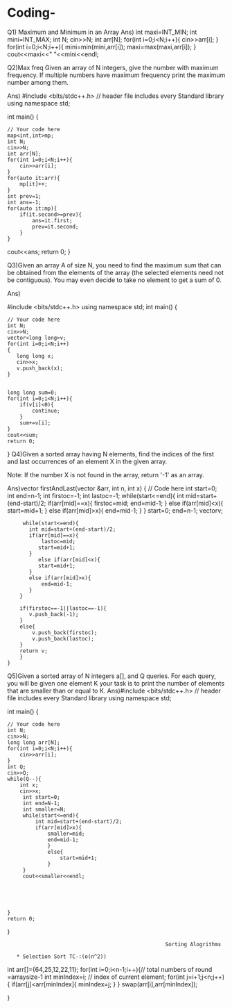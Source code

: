 # Coding-
Q1)     Maximum and Minimum in an Array
Ans)    int maxi=INT_MIN;
        int mini=INT_MAX;
        int N;
        cin>>N;
        int arr[N];
        for(int i=0;i<N;i++){
            cin>>arr[i];
        }
        for(int i=0;i<N;i++){
            mini=min(mini,arr[i]);
            maxi=max(maxi,arr[i]);
        }
        cout<<maxi<<" "<<mini<<endl;
        
Q2)Max freq  Given an array of N integers, give the number with maximum frequency. If multiple numbers have maximum frequency print the maximum number among them.

Ans)  #include <bits/stdc++.h> // header file includes every Standard library
using namespace std;

int main() {

	// Your code here
	map<int,int>mp;
	int N;
	cin>>N;
	int arr[N];
	for(int i=0;i<N;i++){
		cin>>arr[i];
	}
	for(auto it:arr){
		mp[it]++;
	}
	int prev=1;
	int ans=-1;
	for(auto it:mp){
		if(it.second>=prev){
			ans=it.first;
			prev=it.second;
		}
	}
cout<<ans;
	return 0;
}

Q3)Given an array A of size N, you need to find the maximum sum that can be obtained from the elements of the array (the selected elements need not be contiguous). You may even decide to take no element to get a sum of 0.

Ans)


#include <bits/stdc++.h>
using namespace std;
int main() {

	// Your code here
	int N;
	cin>>N;
    vector<long long>v;
	for(int i=0;i<N;i++)
	{
       long long x;
	   cin>>x;
	   v.push_back(x);
	}

	
	long long sum=0;
	for(int i=0;i<N;i++){
		if(v[i]<0){
			continue;
		}
		sum+=v[i];
	}
	cout<<sum;
	return 0;
}
Q4)Given a sorted array having N elements, find the indices of the first and last occurrences of an element X in the given array.

Note: If the number X is not found in the array, return '-1' as an array.

Ans)vector<int> firstAndLast(vector<int> &arr, int n, int x) {
        // Code here
        int start=0;
        int end=n-1;
        int firstoc=-1;
        int lastoc=-1;
        while(start<=end){
           int mid=start+(end-start)/2;
           if(arr[mid]==x){
               firstoc=mid;
               end=mid-1;
           }
           else if(arr[mid]<x){
               start=mid+1;
           }
            else if(arr[mid]>x){
               end=mid-1;
           }
        }
        start=0;
        end=n-1;
        vector<int>v;
    
         while(start<=end){
           int mid=start+(end-start)/2;
           if(arr[mid]==x){
               lastoc=mid;
              start=mid+1;
           }
              else if(arr[mid]<x){
              start=mid+1;
           }
           else if(arr[mid]>x){
               end=mid-1;
           }
        }
      
        if(firstoc==-1||lastoc==-1){
           v.push_back(-1);
        }
        else{
            v.push_back(firstoc);
            v.push_back(lastoc);
        }
        return v;
        }
	}
	
Q5)Given a sorted array of N integers a[], and Q queries. For each query, you will be given one element K your task is to print the number of elements that are smaller than or equal to K.
Ans)#include <bits/stdc++.h> // header file includes every Standard library
using namespace std;

int main() {

	// Your code here
	int N;
	cin>>N;
	long long arr[N];
	for(int i=0;i<N;i++){
		cin>>arr[i];
	}
	int Q;
	cin>>Q;
	while(Q--){
		int x;
		cin>>x;
         int start=0;
		 int end=N-1;
		 int smaller=N;
		 while(start<=end){
			 int mid=start+(end-start)/2;
			 if(arr[mid]>x){
				 smaller=mid;
				 end=mid-1;
				 }
				 else{
					 start=mid+1;
				 }
		 }
		 cout<<smaller<<endl;


		
		
		
	}
	return 0;
}
	
	                                                   Sorting Alogrithms
	
       * Selection Sort TC-:(o(n^2))
int arr[]={64,25,12,22,11};
for(int i=0;i<n-1;i++){// total numbers of round =arraysize-1
  int minIndex=i; // index of current element;
  for(int j=i+1;j<n;j++){
	 if(arr[j]<arr[minIndex]{
	   minIndex=j;
	}
	}
	swap(arr[i],arr[minIndex]);
			
			
}
